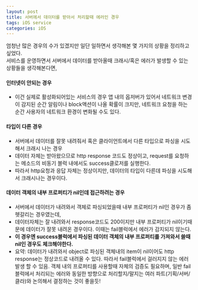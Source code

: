 ```yaml
---
layout: post
title: 서버에서 데이터를 받아서 처리할때 에러인 경우
tags: iOS service
categories: iOS
---
```


엄청난 많은 경우의 수가 있겠지만 일단 일하면서 생각해본 몇 가지의 상황을 정리하고싶었다.<br>
서비스를 운영하면서 서버에서 데이터를 받아올때 크래시/혹은 에러가 발생할 수 있는 상황들을 생각해본다면,

#### 인터넷이 안되는 경우
- 이건 실제로 활성화되어있는 서비스의 경우 앱 내의 옵저버가 있어서 네트워크 변경이 감지된 순간 알림이나 block액션이 나올 확률이 크지만, 네트워크 요청을 하는 순간 사용자의 네트워크 환경이 변화될 수도 있다.

#### 타입이 다른 경우
- 서버에서 데이터를 잘못 내려줘서 혹은 클라이언트에서 다른 타입으로 파싱을 시도해서 크래시 나는 경우
- 데이터 자체는 받아왔으므로 http response 코드도 정상이고, request를 요청하는 메소드의 비동기 블럭 내에서도 success클로저를 실행한다.
- 따라서 http요청과 응답 자체는 정상이지만, 데이터의 타입이 다른데 파싱을 시도해서 크래시나는 경우이다.

#### 데이터 객체의 내부 프로퍼티가 nil인데 접근하려는 경우
- 서버에서 데이터가 내려와서 객체로 파싱되었을때 내부 프로퍼티가 nil인 경우가 좀 헷갈리는 경우였는데,
- 데이터자체는 잘 내려와서 response코드도 200이지만 내부 프로퍼티가 nil이기때문에 데이터가 잘못 내려온 경우이다. 이때는 fail블럭에서 에러가 감지되지 않는다.
- **이 경우엔 success블럭에서 파싱된 데이터 객체의 내부 프로퍼티를 가져와서 쓸때 nil인 경우도 체크해야한다.**
- 요약: 데이터가 내려와서 object로 파싱된 객체내의 item이 nil이어도 http response는 정상코드로 내려올 수 있다. 따라서 fail블럭에서 걸러지지 않는 에러 발생 할 수 있음. 객체 내의 프로퍼티를 사용할때 자체의 검증도 필요하며, 일반 fail블럭에서 처리되는 에러와 동일한 방향으로 처리할지/말지는 여러 파트(기획/서버/클라)와 논의해서 결정하는 것이 좋을듯!
